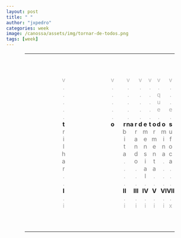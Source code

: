 ```yaml
---
layout: post
title: " "
author: "jxpedro"
categories: week
image: /canossa/assets/img/tornar-de-todos.png
tags: [week]
---
```


<html>
<head>
<style>
table#t02, th, td {
	border-width:5px;  
  border-style:none;
	padding: 0px;
	width:80%; 
	margin-left:auto; 
  margin-right:auto;
	table-layout: fixed;
	align-content: center;
	text-align:center;
}
div.nota {
  font-size: x-small;
  text-align:right;
  font-style: normal;
  color: rgb(175, 175, 175);
}
div.ast {
  font-weight: bold;
}
div.let {
  color: rgb(123, 123, 123);
}
div.inner {
  font-style: italic;
  text-align:justify;
  color: rgb(175, 175, 175);
  font-size: small;
}
div.risc {
  color: rgb(175, 175, 175);
}
</style>
</head>
<body>

<table id="t02">
  <tr>
    <td colspan="15">&nbsp;</td>
  </tr>
  <tr>
    <td colspan="15">&nbsp;</td>
  </tr>
  <tr>
    <td colspan="15">&nbsp;</td>
  </tr>
  <tr>
    <td><div class="risc">v</div></td>
    <td><div class="risc">v</div></td>
    <td></td>
    <td><div class="risc">v</div></td>
    <td></td>
	  <td></td>
	  <td></td>
	  <td><div class="risc">v</div></td>
    <td></td>
    <td></td>
    <td><div class="risc">v</div></td>
	  <td></td>
    <td><div class="risc">v</div></td>
	  <td></td>
    <td><div class="risc">v</div></td>
  </tr>
  <tr>
    <td><div class="risc">.</div></td>
    <td><div class="risc">.</div></td>
    <td></td>
    <td><div class="risc">.</div></td>
    <td></td>
	  <td></td>
	  <td></td>
	  <td><div class="risc">.</div></td>
    <td></td>
    <td></td>
    <td><div class="risc">.</div></td>
	  <td></td>
    <td><div class="risc">.</div></td>
	  <td></td>
    <td><div class="risc">.</div></td>
  </tr>
  <tr>
    <td><div class="risc">.</div></td>
    <td><div class="risc">.</div></td>
    <td></td>
    <td><div class="risc">.</div></td>
    <td></td>
	  <td></td>
	  <td></td>
	  <td><div class="risc">.</div></td>
    <td></td>
    <td></td>
    <td><div class="risc">.</div></td>
	  <td></td>
    <td><div class="risc">q</div></td>
	  <td></td>
    <td><div class="risc">.</div></td>
  </tr>
  <tr>
    <td><div class="risc">.</div></td>
    <td><div class="risc">.</div></td>
    <td></td>
    <td><div class="risc">.</div></td>
    <td></td>
	  <td></td>
	  <td></td>
	  <td><div class="risc">.</div></td>
    <td></td>
    <td></td>
    <td><div class="risc">.</div></td>
	  <td></td>
    <td><div class="risc">u</div></td>
	  <td></td>
    <td><div class="risc">.</div></td>
  </tr>
  <tr>
    <td><div class="risc">.</div></td>
    <td><div class="risc">.</div></td>
    <td></td>
    <td><div class="risc">.</div></td>
    <td></td>
	  <td></td>
	  <td></td>
	  <td><div class="risc">.</div></td>
    <td></td>
    <td></td>
    <td><div class="risc">.</div></td>
	  <td></td>
    <td><div class="risc">e</div></td>
	  <td></td>
    <td><div class="risc">e</div></td>
  </tr>
  <tr>
    <td><div class="risc">.</div></td>
    <td><div class="risc">.</div></td>
    <td></td>
    <td><div class="risc">.</div></td>
    <td></td>
	  <td></td>
	  <td></td>
	  <td><div class="risc">.</div></td>
    <td></td>
    <td></td>
    <td><div class="risc">.</div></td>
	  <td></td>
    <td><div class="risc">.</div></td>
	  <td></td>
    <td><div class="risc">.</div></td>
  </tr>
  <tr>
    <th>t</th>
    <th>o</th>
    <th>r</th>
    <th>n</th>
    <th>a</th>
	  <th>r</th>
	  <td></td>
	  <th>d</th>
    <th>e</th>
    <td></td>
    <th>t</th>
	  <th>o</th>
    <th>d</th>
	  <th>o</th>
    <th>s</th>
  </tr>
  <tr>
    <td><div class="let">r</div></td>
    <td></td>
    <td><div class="let">b</div></td>
    <td></td>
    <td></td>
	  <td><div class="let">r</div></td>
	  <td></td>
	  <td></td>
    <td><div class="let">m</div></td>
    <td></td>
    <td></td>
	  <td><div class="let">r</div></td>
    <td></td>
	  <td><div class="let">m</div></td>
    <td><div class="let">u</div></td>
  </tr>
  <tr>
    <td><div class="let">i</div></td>
    <td></td>
    <td><div class="let">i</div></td>
    <td></td>
    <td></td>
	  <td><div class="let">a</div></td>
	  <td></td>
	  <td></td>
    <td><div class="let">e</div></td>
    <td></td>
    <td></td>
	  <td><div class="let">m</div></td>
    <td></td>
	  <td><div class="let">i</div></td>
    <td><div class="let">f</div></td>
  </tr>
  <tr>
    <td><div class="let">l</div></td>
    <td></td>
    <td><div class="let">t</div></td>
    <td></td>
    <td></td>
	  <td><div class="let">n</div></td>
	  <td></td>
	  <td></td>
    <td><div class="let">n</div></td>
    <td></td>
    <td></td>
	  <td><div class="let">e</div></td>
    <td></td>
	  <td><div class="let">n</div></td>
    <td><div class="let">o</div></td>
  </tr>
  <tr>
    <td><div class="let">h</div></td>
    <td></td>
    <td><div class="let">a</div></td>
    <td></td>
    <td></td>
	  <td><div class="let">d</div></td>
	  <td></td>
	  <td></td>
    <td><div class="let">s</div></td>
    <td></td>
    <td></td>
	  <td><div class="let">n</div></td>
    <td></td>
	  <td><div class="let">a</div></td>
    <td><div class="let">c</div></td>
  </tr>
  <tr>
    <td><div class="let">a</div></td>
    <td></td>
    <td><div class="risc">.</div></td>
    <td></td>
    <td></td>
	  <td><div class="let">o</div></td>
	  <td></td>
	  <td></td>
    <td><div class="let">i</div></td>
    <td></td>
    <td></td>
	  <td><div class="let">t</div></td>
    <td></td>
	  <td><div class="risc">.</div></td>
    <td><div class="let">a</div></td>
  </tr>
  <tr>
    <td><div class="let">r</div></td>
    <td></td>
    <td><div class="risc">.</div></td>
    <td></td>
    <td></td>
	  <td><div class="risc">.</div></td>
	  <td></td>
	  <td></td>
    <td><div class="let">a</div></td>
    <td></td>
    <td></td>
	  <td><div class="let">a</div></td>
    <td></td>
	  <td><div class="risc">.</div></td>
    <td><div class="risc">.</div></td>
  </tr>
  <tr>
    <td><div class="risc">.</div></td>
    <td></td>
    <td><div class="risc">.</div></td>
    <td></td>
    <td></td>
	  <td><div class="risc">.</div></td>
	  <td></td>
	  <td></td>
    <td><div class="let">l</div></td>
    <td></td>
    <td></td>
	  <td><div class="risc">.</div></td>
    <td></td>
	  <td><div class="risc">.</div></td>
    <td><div class="risc">.</div></td>
  </tr>
  <tr>
    <td><div class="risc">.</div></td>
    <td></td>
    <td><div class="risc">.</div></td>
    <td></td>
    <td></td>
	  <td><div class="risc">.</div></td>
	  <td></td>
	  <td></td>
    <td><div class="risc">.</div></td>
    <td></td>
    <td></td>
	  <td><div class="risc">.</div></td>
    <td></td>
	  <td><div class="risc">.</div></td>
    <td><div class="risc">.</div></td>
  </tr>
  <tr>
    <td><div class="ast">I</div></td>
    <td></td>
    <td><div class="ast">II</div></td>
    <td></td>
    <td></td>
	  <td><div class="ast">III</div></td>
	  <td></td>
	  <td></td>
    <td><div class="ast">IV</div></td>
    <td></td>
    <td></td>
	  <td><div class="ast">V</div></td>
    <td></td>
	  <td><div class="ast">VI</div></td>
    <td><div class="ast">VII</div></td>
  </tr>
  <tr>
    <td><div class="risc">.</div></td>
    <td></td>
    <td><div class="risc">.</div></td>
    <td></td>
    <td></td>
	  <td><div class="risc">.</div></td>
	  <td></td>
	  <td></td>
    <td><div class="risc">.</div></td>
    <td></td>
    <td></td>
	  <td><div class="risc">.</div></td>
    <td></td>
	  <td><div class="risc">.</div></td>
    <td><div class="risc">.</div></td>
  </tr>
  <tr>
    <td><div class="risc">i</div></td>
    <td></td>
    <td><div class="risc">i</div></td>
    <td></td>
    <td></td>
	  <td><div class="risc">i</div></td>
	  <td></td>
	  <td></td>
    <td><div class="risc">i</div></td>
    <td></td>
    <td></td>
	  <td><div class="risc">i</div></td>
    <td></td>
	  <td><div class="risc">i</div></td>
    <td><div class="risc">x</div></td>
  </tr>
  <tr>
    <td colspan="15">&nbsp;</td>
  </tr>
  <tr>
    <td colspan="15">&nbsp;</td>
  </tr>
  <tr>
    <td colspan="15">&nbsp;</td>
  </tr>
</table>

